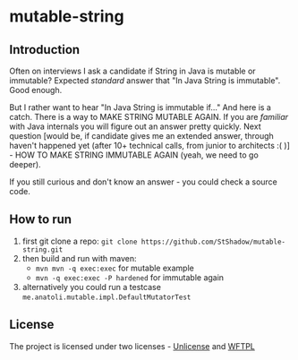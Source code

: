 # mutable-string

## Introduction
Often on interviews I ask a candidate if String in Java is mutable or immutable? Expected _standard_ answer that "In Java String is immutable". Good enough.

But I rather want to hear "In Java String is immutable if..." And here is a catch. There is a way to MAKE STRING MUTABLE AGAIN. If you are _familiar_ with Java internals you will figure out an answer pretty quickly. Next question [would be, if candidate gives me an extended answer, through haven't happened yet (after 10+ technical calls, from junior to architects :( )] - HOW TO MAKE STRING IMMUTABLE AGAIN (yeah, we need to go deeper).

If you still curious and don't know an answer - you could check a source code.

## How to run

1. first git clone a repo:
  `git clone https://github.com/StShadow/mutable-string.git`
1. then build and run with maven:
   - `mvn mvn -q exec:exec` for mutable example
   - `mvn -q exec:exec -P hardened` for immutable again
1. alternatively you could run a testcase `me.anatoli.mutable.impl.DefaultMutatorTest`

## License

The project is licensed under two licenses - [Unlicense](https://unlicense.org/) and [WFTPL](http://www.wtfpl.net/)
